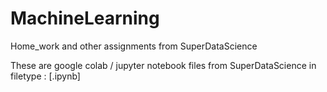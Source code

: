 # MachineLearning
Home_work and other assignments from SuperDataScience

These are google colab / jupyter notebook files from SuperDataScience in filetype : [.ipynb]
